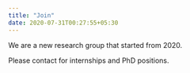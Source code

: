 ```yaml
---
title: "Join"
date: 2020-07-31T00:27:55+05:30
---
```


We are a new research group that started from 2020. 

Please contact for internships and PhD positions.

